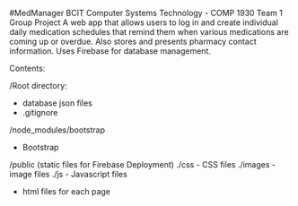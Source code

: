 #MedManager
BCIT Computer Systems Technology - COMP 1930 Team 1 Group Project
A web app that allows users to log in and create individual daily medication schedules that remind them when various medications are coming up or overdue. Also stores and presents pharmacy contact information. Uses Firebase for database management.

Contents:

/Root directory:
- database json files
- .gitignore

/node_modules/bootstrap
- Bootstrap

/public (static files for Firebase Deployment)
./css -  CSS files
./images - image files
./js - Javascript files
- html files for each page